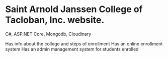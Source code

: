 # Saint Arnold Janssen College of Tacloban, Inc. website.

  C#, ASP.NET Core, Mongodb, Cloudinary

  Has info about the college and steps of enrollment
  Has an online enrollment system
  Has an admin management system for students enrolled

